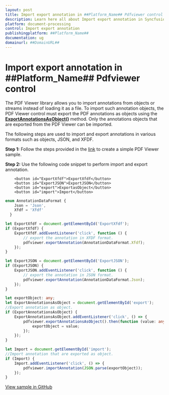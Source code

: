 ```yaml
---
layout: post
title: Import export annotation in ##Platform_Name## Pdfviewer control | Syncfusion
description: Learn here all about Import export annotation in Syncfusion ##Platform_Name## Pdfviewer control of Syncfusion Essential JS 2 and more.
platform: document-processing
control: Import export annotation
publishingplatform: ##Platform_Name##
documentation: ug
domainurl: ##DomainURL##
---
```


# Import export annotation in ##Platform_Name## Pdfviewer control

The PDF Viewer library allows you to import annotations from objects or streams instead of loading it as a file. To import such annotation objects, the PDF Viewer control must export the PDF annotations as objects using the [**ExportAnnotationsAsObject()**](https://ej2.syncfusion.com/documentation/api/pdfviewer/#exportannotationsasobject) method. Only the annotations objects that are exported from the PDF Viewer can be imported.

The following steps are used to import and export annotations in various formats such as objects, JSON, and XFDF.

**Step 1:** Follow the steps provided in the [link](https://help.syncfusion.com/document-processing/pdf/pdf-viewer/javascript-es5/getting-started/) to create a simple PDF Viewer sample.

**Step 2:** Use the following code snippet to perform import and export annotation.

```
    <button id="ExportXfdf">ExportXfdf</button>
    <button id="ExportJSON">ExportJSON</button>
    <button id="export">ExportasObject</button>
    <button id="import">Import</button>
```

```ts
enum AnnotationDataFormat {
    Json = 'Json',
    Xfdf = 'Xfdf'
  }

let ExportXfdf = document.getElementById('ExportXfdf');
if (ExportXfdf) {
    ExportXfdf.addEventListener('click', function () {
        // export the annotation in XFDF format.
        pdfviewer.exportAnnotation(AnnotationDataFormat.Xfdf);
    });
}

let ExportJSON = document.getElementById('ExportJSON');
if (ExportJSON) {
    ExportJSON.addEventListener('click', function () {
        // export the annotation in JSON format.
        pdfviewer.exportAnnotation(AnnotationDataFormat.Json);
    });
}

let exportObject: any;
let ExportAnnotationsAsObject = document.getElementById('export');
//Export annotation as object.
if (ExportAnnotationsAsObject) {
    ExportAnnotationsAsObject.addEventListener('click', () => {
        pdfviewer.exportAnnotationsAsObject().then(function (value: any) {
            exportObject = value;
        });
    });
}

let Import = document.getElementById('import');
//Import annotation that are exported as object.
if (Import) {
    Import.addEventListener('click', () => {
        pdfviewer.importAnnotation(JSON.parse(exportObject));
    });
}

```

[View sample in GitHub](https://github.com/SyncfusionExamples/typescript-pdf-viewer-examples/tree/master/How%20to)